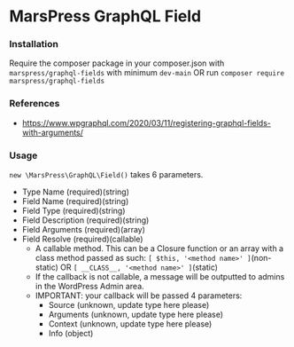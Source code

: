 # MarsPress GraphQL Field
### Installation
Require the composer package in your composer.json with `marspress/graphql-fields` with minimum `dev-main` OR run `composer require marspress/graphql-fields`

### References
* https://www.wpgraphql.com/2020/03/11/registering-graphql-fields-with-arguments/

### Usage
`new \MarsPress\GraphQL\Field()` takes 6 parameters.
* Type Name (required)(string)
* Field Name (required)(string)
* Field Type (required)(string)
* Field Description (required)(string)
* Field Arguments (required)(array)
* Field Resolve (required)(callable)
    * A callable method. This can be a Closure function or an array with a class method passed as such: `[ $this, '<method name>' ]`(non-static) OR `[ __CLASS__, '<method name>' ]`(static)
    * If the callback is not callable, a message will be outputted to admins in the WordPress Admin area.
    * IMPORTANT: your callback will be passed 4 parameters:
        * Source (unknown, update type here please)
        * Arguments (unknown, update type here please)
        * Context (unknown, update type here please)
        * Info (object)